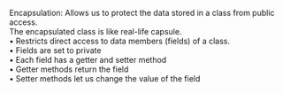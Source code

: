 Encapsulation: Allows us to protect the data stored in a class from public access. <br>
The encapsulated class is like real-life capsule. <br>
•	Restricts direct access to data members (fields) of a class.<br>
•	Fields are set to private<br>
•	Each field has a getter and setter method<br>
•	Getter methods return the field<br>
•	Setter methods let us change the value of the field<br>

